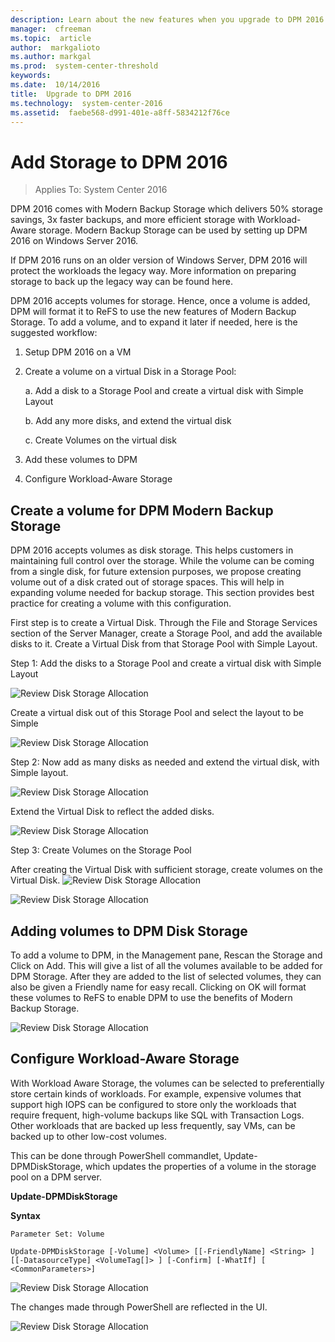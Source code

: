 ```yaml
---
description: Learn about the new features when you upgrade to DPM 2016. This article also provides an overview of how to upgrade your DPM installation.
manager:  cfreeman
ms.topic:  article
author:  markgalioto
ms.author: markgal
ms.prod:  system-center-threshold
keywords:
ms.date:  10/14/2016
title:  Upgrade to DPM 2016
ms.technology:  system-center-2016
ms.assetid:  faebe568-d991-401e-a8ff-5834212f76ce
---
```


# Add Storage to DPM 2016

>Applies To: System Center 2016

DPM 2016 comes with Modern Backup Storage which delivers 50% storage savings, 3x faster backups, and more efficient storage with Workload-Aware storage. Modern Backup Storage can be used by setting up DPM 2016 on Windows Server 2016.

If DPM 2016 runs on an older version of Windows Server, DPM 2016 will protect the workloads the legacy way. More information on preparing storage to back up the legacy way can be found here.

DPM 2016 accepts volumes for storage. Hence, once a volume is added, DPM will format it to ReFS to use the new features of Modern Backup Storage. To add a volume, and to expand it later if needed, here is the suggested workflow:

1.	Setup DPM 2016 on a VM
2.	Create a volume on a virtual Disk in a Storage Pool:

    a.	Add a disk to a Storage Pool and create a virtual disk with Simple Layout

    b.	Add any more disks, and extend the virtual disk

    c.	Create Volumes on the virtual disk

3.	Add these volumes to DPM
4.	Configure Workload-Aware Storage

## Create a volume for DPM Modern Backup Storage

DPM 2016 accepts volumes as disk storage.  This helps customers in maintaining full control over the storage.  While the volume can be coming from a single disk, for future extension purposes, we propose creating volume out of a disk crated out of storage spaces.  This will help in expanding volume needed for backup storage.  This section provides best practice for creating a volume with this configuration.

First step is to create a Virtual Disk.  Through the File and Storage Services section of the Server Manager, create a Storage Pool, and add the available disks to it. Create a Virtual Disk from that Storage Pool with Simple Layout.

Step 1: Add the disks to a Storage Pool and create a virtual disk with Simple Layout

![Review Disk Storage Allocation](../media/dpm2016-add-storage-1.png)

Create a virtual disk out of this Storage Pool and select the layout to be Simple

![Review Disk Storage Allocation](../media/dpm2016-add-storage-2.png)

Step 2: Now add as many disks as needed and extend the virtual disk, with Simple layout.

![Review Disk Storage Allocation](../media/dpm2016-add-storage-3.png)

Extend the Virtual Disk to reflect the added disks.

![Review Disk Storage Allocation](../media/dpm2016-add-storage-4.png)

Step 3: Create Volumes on the Storage Pool

After creating the Virtual Disk with sufficient storage, create volumes on the Virtual Disk.
![Review Disk Storage Allocation](../media/dpm2016-add-storage-5.png)

![Review Disk Storage Allocation](../media/dpm2016-add-storage-6.png)

## Adding volumes to DPM Disk Storage

To add a volume to DPM, in the Management pane, Rescan the Storage and Click on Add. This will give a list of all the volumes available to be added for DPM Storage. After they are added to the list of selected volumes, they can also be given a Friendly name for easy recall. Clicking on OK will format these volumes to ReFS to enable DPM to use the benefits of Modern Backup Storage.

![Review Disk Storage Allocation](../media/dpm2016-add-storage-7.png)

## Configure Workload-Aware Storage

With Workload Aware Storage, the volumes can be selected to preferentially store certain kinds of workloads. For example, expensive volumes that support high IOPS can be configured to store only the workloads that require frequent, high-volume backups like SQL with Transaction Logs. Other workloads that are backed up less frequently, say VMs, can be backed up to other low-cost volumes.

This can be done through PowerShell commandlet, Update-DPMDiskStorage, which updates the properties of a volume in the storage pool on a DPM server.

**Update-DPMDiskStorage**

**Syntax**

`Parameter Set: Volume`

```
Update-DPMDiskStorage [-Volume] <Volume> [[-FriendlyName] <String> ] [[-DatasourceType] <VolumeTag[]> ] [-Confirm] [-WhatIf] [ <CommonParameters>]
```

![Review Disk Storage Allocation](../media/dpm2016-add-storage-8.png)

The changes made through PowerShell are reflected in the UI.

![Review Disk Storage Allocation](../media/dpm2016-add-storage-9.png)
